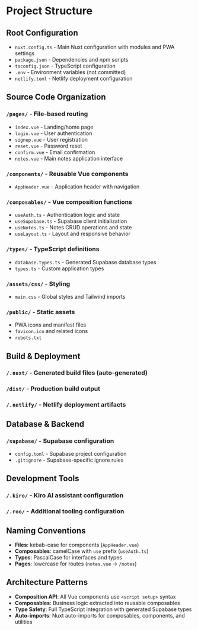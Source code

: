 # Project Structure

## Root Configuration
- `nuxt.config.ts` - Main Nuxt configuration with modules and PWA settings
- `package.json` - Dependencies and npm scripts
- `tsconfig.json` - TypeScript configuration
- `.env` - Environment variables (not committed)
- `netlify.toml` - Netlify deployment configuration

## Source Code Organization

### `/pages/` - File-based routing
- `index.vue` - Landing/home page
- `login.vue` - User authentication
- `signup.vue` - User registration
- `reset.vue` - Password reset
- `confirm.vue` - Email confirmation
- `notes.vue` - Main notes application interface

### `/components/` - Reusable Vue components
- `AppHeader.vue` - Application header with navigation

### `/composables/` - Vue composition functions
- `useAuth.ts` - Authentication logic and state
- `useSupabase.ts` - Supabase client initialization
- `useNotes.ts` - Notes CRUD operations and state
- `useLayout.ts` - Layout and responsive behavior

### `/types/` - TypeScript definitions
- `database.types.ts` - Generated Supabase database types
- `types.ts` - Custom application types

### `/assets/css/` - Styling
- `main.css` - Global styles and Tailwind imports

### `/public/` - Static assets
- PWA icons and manifest files
- `favicon.ico` and related icons
- `robots.txt`

## Build & Deployment

### `/.nuxt/` - Generated build files (auto-generated)
### `/dist/` - Production build output
### `/.netlify/` - Netlify deployment artifacts

## Database & Backend

### `/supabase/` - Supabase configuration
- `config.toml` - Supabase project configuration
- `.gitignore` - Supabase-specific ignore rules

## Development Tools

### `/.kiro/` - Kiro AI assistant configuration
### `/.roo/` - Additional tooling configuration

## Naming Conventions
- **Files**: kebab-case for components (`AppHeader.vue`)
- **Composables**: camelCase with `use` prefix (`useAuth.ts`)
- **Types**: PascalCase for interfaces and types
- **Pages**: lowercase for routes (`notes.vue` → `/notes`)

## Architecture Patterns
- **Composition API**: All Vue components use `<script setup>` syntax
- **Composables**: Business logic extracted into reusable composables
- **Type Safety**: Full TypeScript integration with generated Supabase types
- **Auto-imports**: Nuxt auto-imports for composables, components, and utilities